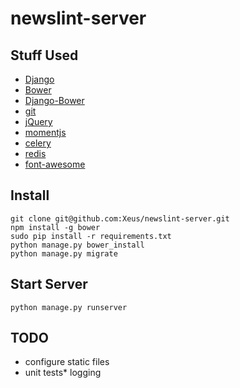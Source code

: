 # newslint-server

## Stuff Used

* [Django](https://www.djangoproject.com/)
* [Bower](https://github.com/bower/bower)
* [Django-Bower](https://django-bower.readthedocs.org/en/latest/)
* [git](http://git-scm.com/)
* [jQuery](http://jquery.com/)
* [momentjs](http://momentjs.com/)
* [celery](http://www.celeryproject.org/)
* [redis](http://redis.io/)
* [font-awesome](http://fontawesome.io/)

## Install

    git clone git@github.com:Xeus/newslint-server.git
    npm install -g bower
    sudo pip install -r requirements.txt
    python manage.py bower_install
    python manage.py migrate

## Start Server

    python manage.py runserver

## TODO

* configure static files
* unit tests* logging
